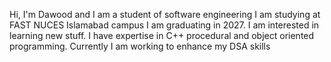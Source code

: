 Hi, I'm Dawood and I am a student of software engineering
I am studying at FAST NUCES Islamabad campus
I am graduating in 2027.
I am interested in  learning new stuff.
I have expertise in C++ procedural and object oriented programming.
Currently I am working to enhance my DSA skills